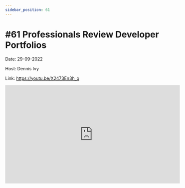 ```yaml
---
sidebar_position: 61
---
```


# #61 Professionals Review Developer Portfolios

Date: 29-09-2022

Host: Dennis Ivy

Link: https://youtu.be/X2473En3h_o

<iframe width="560" height="315" src="https://www.youtube.com/embed/X2473En3h_o" title="YouTube video player" frameborder="0" allow="accelerometer; autoplay; clipboard-write; encrypted-media; gyroscope; picture-in-picture; web-share" allowfullscreen></iframe>